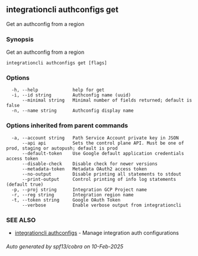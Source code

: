 ## integrationcli authconfigs get

Get an authconfig from a region

### Synopsis

Get an authconfig from a region

```
integrationcli authconfigs get [flags]
```

### Options

```
  -h, --help             help for get
  -i, --id string        Authconfig name (uuid)
      --minimal string   Minimal number of fields returned; default is false
  -n, --name string      Authconfig display name
```

### Options inherited from parent commands

```
  -a, --account string   Path Service Account private key in JSON
      --api api          Sets the control plane API. Must be one of prod, staging or autopush; default is prod
      --default-token    Use Google default application credentials access token
      --disable-check    Disable check for newer versions
      --metadata-token   Metadata OAuth2 access token
      --no-output        Disable printing all statements to stdout
      --print-output     Control printing of info log statements (default true)
  -p, --proj string      Integration GCP Project name
  -r, --reg string       Integration region name
  -t, --token string     Google OAuth Token
      --verbose          Enable verbose output from integrationcli
```

### SEE ALSO

* [integrationcli authconfigs](integrationcli_authconfigs.md)	 - Manage integration auth configurations

###### Auto generated by spf13/cobra on 10-Feb-2025
